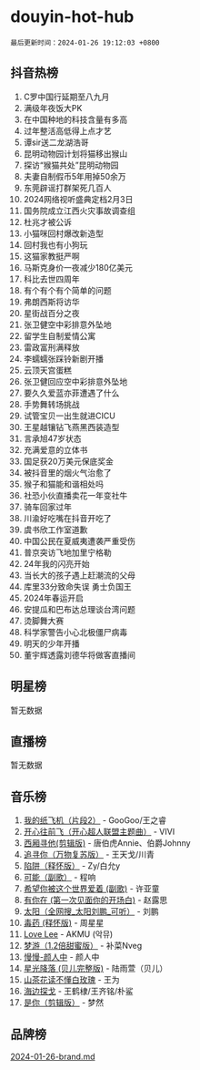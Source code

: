 # douyin-hot-hub

`最后更新时间：2024-01-26 19:12:03 +0800`

## 抖音热榜

1. C罗中国行延期至八九月
1. 满级年夜饭大PK
1. 在中国种地的科技含量有多高
1. 过年整活高低得上点才艺
1. 谭sir送二龙湖浩哥
1. 昆明动物园计划将猫移出猴山
1. 探访“猴猫共处”昆明动物园
1. 夫妻自制假币5年用掉50余万
1. 东莞辟谣打群架死几百人
1. 2024网络视听盛典定档2月3日
1. 国务院成立江西火灾事故调查组
1. 杜兆才被公诉
1. 小猫咪回村爆改新造型
1. 回村我也有小狗玩
1. 这猫家教挺严啊
1. 马斯克身价一夜减少180亿美元
1. 科比去世四周年
1. 有个有个有个简单的问题
1. 弗朗西斯将访华
1. 星街战百分之夜
1. 张卫健空中彩排意外坠地
1. 留学生自制爱情公寓
1. 雷政富刑满释放
1. 李蠕蠕张踩铃新剧开播
1. 云顶天宫蛋糕
1. 张卫健回应空中彩排意外坠地
1. 要久久爱蓝亦菲遭遇了什么
1. 手势舞转场挑战
1. 试管宝贝一出生就进CICU
1. 王星越镶钻飞燕黑西装造型
1. 言承旭47岁状态
1. 充满爱意的立体书
1. 国足获20万美元保底奖金
1. 被抖音里的烟火气治愈了
1. 猴子和猫能和谐相处吗
1. 社恐小伙直播卖花一年变社牛
1. 骑车回家过年
1. 川渝好吃嘴在抖音开吃了
1. 虞书欣工作室道歉
1. 中国公民在夏威夷遭袭严重受伤
1. 普京突访飞地加里宁格勒
1. 24年我的闪亮开始
1. 当长大的孩子遇上赶潮流的父母
1. 库里33分致命失误 勇士负国王
1. 2024年春运开启
1. 安提瓜和巴布达总理谈台湾问题
1. 烫脚舞大赛
1. 科学家警告小心北极僵尸病毒
1. 明天的少年开播
1. 董宇辉透露刘德华将做客直播间

## 明星榜

暂无数据

## 直播榜

暂无数据

## 音乐榜

1. [我的纸飞机（片段2）](https://sf86-cdn-tos.douyinstatic.com/obj/tos-cn-ve-2774/oM2ZrKcg2CD5AeRB2gkeXOFB1IxAGJdZPazYHf) - GooGoo/王之睿
1. [开心往前飞（开心超人联盟主题曲）](https://sf3-cdn-tos.douyinstatic.com/obj/tos-cn-ve-2774/9d8fb7c82cf1421fb93a9fe925275e0a) - VIVI
1. [西厢寻他(剪辑版)](https://sf6-cdn-tos.douyinstatic.com/obj/tos-cn-ve-2774/oUsAVfAQKlRNxEv5qxvIB8o5qmIWUcXbzJKJhw) - 唐伯虎Annie、伯爵Johnny
1. [追寻你（万物复苏版）](https://sf86-cdn-tos.douyinstatic.com/obj/tos-cn-ve-2774/oYeAZJsbjIDit9APmBg8u6uDUQnHmoCf3gbo74) - 王天戈/川青
1. [陷阱（释怀版）](https://sf3-cdn-tos.douyinstatic.com/obj/tos-cn-ve-2774/oE8C21LeZrzKLDFfQYgMzx4GAIHageG5IzayY7) - Zy/白允y
1. [可能（副歌）](https://sf6-cdn-tos.douyinstatic.com/obj/tos-cn-ve-2774/cde1731888894259b333569393c2fb51) - 程响
1. [希望你被这个世界爱着 (副歌)](https://sf86-cdn-tos.douyinstatic.com/obj/tos-cn-ve-2774/oUHCmWQfZlE3QQBKBeD8rCFLpJzPgCpImhsxMt) - 许亚童
1. [有你在 (第一次见面你的开场白)](https://sf86-cdn-tos.douyinstatic.com/obj/tos-cn-ve-2774/oAthrQ3ClJBfI57uBoFEgNDYtNCZ0TSYQQfxQ0) - 赵露思
1. [太阳（全网搜_太阳刘鹏_可听）](https://sf3-cdn-tos.douyinstatic.com/obj/tos-cn-ve-2774/ogWbyIQnlBFImVbeDocRdCIYtBHlbJXgfZMvgz) - 刘鹏
1. [毒药 (释怀版)](https://sf3-cdn-tos.douyinstatic.com/obj/tos-cn-ve-2774/oYILMEAzspdZBIzy4frJNB8ZHPHWAhiwowd4Ad) - 周星星
1. [Love Lee](https://sf86-cdn-tos.douyinstatic.com/obj/tos-cn-ve-2774/o05GbkJGbCBTdDnMtB0fwOYgkeZp23vrWQDQBS) - AKMU (악뮤)
1. [梦游（1.2倍甜蜜版）](https://sf86-cdn-tos.douyinstatic.com/obj/tos-cn-ve-2774/o4gyAUm8hwufoEABmwVIiQtHsFuGzAEEWtNMzo) - 补菜Nveg
1. [慢慢-颜人中](https://sf86-cdn-tos.douyinstatic.com/obj/tos-cn-ve-2774/ocjHNfBXdBxQNC8ZGAeoLMFTUgtBg8bkExunDC) - 颜人中
1. [星光降落 (贝儿完整版)](https://sf6-cdn-tos.douyinstatic.com/obj/tos-cn-ve-2774/okwB9hAwyAtsFFkFBzAX1hOOfQuIoMNs0W2Mwr) - 陆雨萱（贝儿）
1. [山茶花读不懂白玫瑰](https://sf3-cdn-tos.douyinstatic.com/obj/tos-cn-ve-2774/osfn8B7DktrRHEPJgPCfDbw7QDQEkwC16BxZg9) - 王为
1. [海边探戈](https://sf86-cdn-tos.douyinstatic.com/obj/tos-cn-ve-2774/os9gE0VQCGqt6VQkZDyBBYvfSDY0QFe3vVmubn) - 王鹤棣/王齐铭/朴鲨
1. [是你（剪辑版）](https://sf3-cdn-tos.douyinstatic.com/obj/tos-cn-ve-2774/46019dae783c4c969944217fe1cfafc4) - 梦然

## 品牌榜

[2024-01-26-brand.md](2024-01-26-brand.md)
